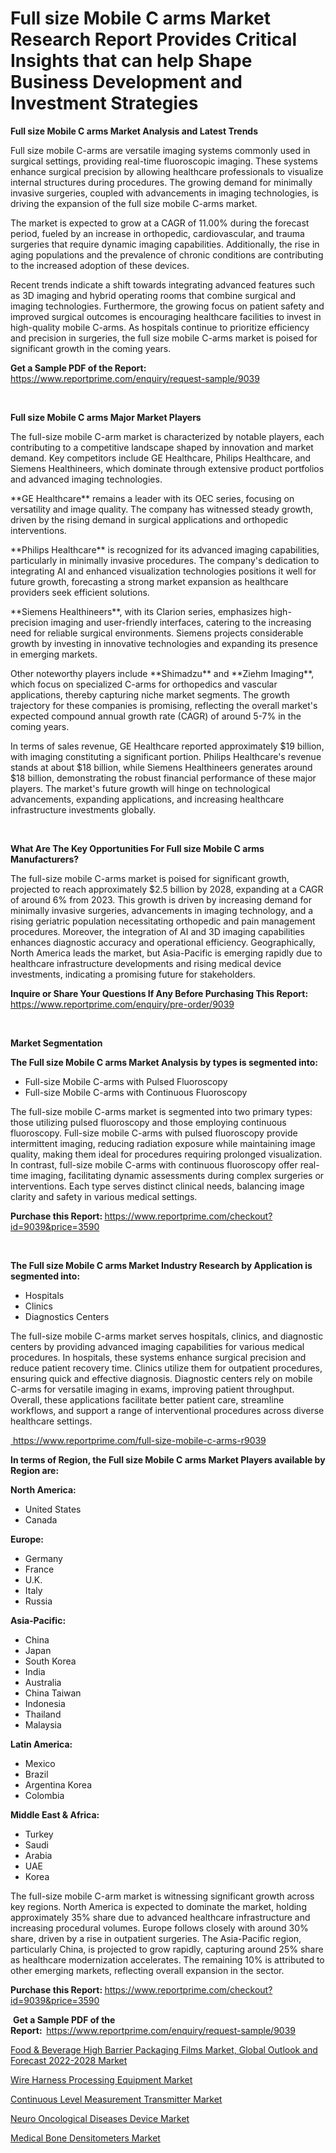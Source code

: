 <p><h1>Full size Mobile C arms Market Research Report Provides Critical Insights that can help Shape Business Development and Investment Strategies</h1></p><p><strong>Full size Mobile C arms Market Analysis and Latest Trends</strong></p>
<p><p>Full size mobile C-arms are versatile imaging systems commonly used in surgical settings, providing real-time fluoroscopic imaging. These systems enhance surgical precision by allowing healthcare professionals to visualize internal structures during procedures. The growing demand for minimally invasive surgeries, coupled with advancements in imaging technologies, is driving the expansion of the full size mobile C-arms market.</p><p>The market is expected to grow at a CAGR of 11.00% during the forecast period, fueled by an increase in orthopedic, cardiovascular, and trauma surgeries that require dynamic imaging capabilities. Additionally, the rise in aging populations and the prevalence of chronic conditions are contributing to the increased adoption of these devices. </p><p>Recent trends indicate a shift towards integrating advanced features such as 3D imaging and hybrid operating rooms that combine surgical and imaging technologies. Furthermore, the growing focus on patient safety and improved surgical outcomes is encouraging healthcare facilities to invest in high-quality mobile C-arms. As hospitals continue to prioritize efficiency and precision in surgeries, the full size mobile C-arms market is poised for significant growth in the coming years.</p></p>
<p><strong>Get a Sample PDF of the Report:&nbsp;</strong> <a href="https://www.reportprime.com/enquiry/request-sample/9039">https://www.reportprime.com/enquiry/request-sample/9039</a></p>
<p>&nbsp;</p>
<p><strong>Full size Mobile C arms Major Market Players</strong></p>
<p><p>The full-size mobile C-arm market is characterized by notable players, each contributing to a competitive landscape shaped by innovation and market demand. Key competitors include GE Healthcare, Philips Healthcare, and Siemens Healthineers, which dominate through extensive product portfolios and advanced imaging technologies. </p><p>**GE Healthcare** remains a leader with its OEC series, focusing on versatility and image quality. The company has witnessed steady growth, driven by the rising demand in surgical applications and orthopedic interventions. </p><p>**Philips Healthcare** is recognized for its advanced imaging capabilities, particularly in minimally invasive procedures. The company's dedication to integrating AI and enhanced visualization technologies positions it well for future growth, forecasting a strong market expansion as healthcare providers seek efficient solutions.</p><p>**Siemens Healthineers**, with its Clarion series, emphasizes high-precision imaging and user-friendly interfaces, catering to the increasing need for reliable surgical environments. Siemens projects considerable growth by investing in innovative technologies and expanding its presence in emerging markets.</p><p>Other noteworthy players include **Shimadzu** and **Ziehm Imaging**, which focus on specialized C-arms for orthopedics and vascular applications, thereby capturing niche market segments. The growth trajectory for these companies is promising, reflecting the overall market's expected compound annual growth rate (CAGR) of around 5-7% in the coming years.</p><p>In terms of sales revenue, GE Healthcare reported approximately $19 billion, with imaging constituting a significant portion. Philips Healthcare's revenue stands at about $18 billion, while Siemens Healthineers generates around $18 billion, demonstrating the robust financial performance of these major players. The market's future growth will hinge on technological advancements, expanding applications, and increasing healthcare infrastructure investments globally.</p></p>
<p>&nbsp;</p>
<p><strong>What Are The Key Opportunities For Full size Mobile C arms Manufacturers?</strong></p>
<p><p>The full-size mobile C-arms market is poised for significant growth, projected to reach approximately $2.5 billion by 2028, expanding at a CAGR of around 6% from 2023. This growth is driven by increasing demand for minimally invasive surgeries, advancements in imaging technology, and a rising geriatric population necessitating orthopedic and pain management procedures. Moreover, the integration of AI and 3D imaging capabilities enhances diagnostic accuracy and operational efficiency. Geographically, North America leads the market, but Asia-Pacific is emerging rapidly due to healthcare infrastructure developments and rising medical device investments, indicating a promising future for stakeholders.</p></p>
<p><strong>Inquire or Share Your Questions If Any Before Purchasing This Report:</strong> <a href="https://www.reportprime.com/enquiry/pre-order/9039">https://www.reportprime.com/enquiry/pre-order/9039</a></p>
<p>&nbsp;</p>
<p><strong>Market Segmentation</strong></p>
<p><strong>The Full size Mobile C arms Market Analysis by types is segmented into:</strong></p>
<p><ul><li>Full-size Mobile C-arms with Pulsed Fluoroscopy</li><li>Full-size Mobile C-arms with Continuous Fluoroscopy</li></ul></p>
<p><p>The full-size mobile C-arms market is segmented into two primary types: those utilizing pulsed fluoroscopy and those employing continuous fluoroscopy. Full-size mobile C-arms with pulsed fluoroscopy provide intermittent imaging, reducing radiation exposure while maintaining image quality, making them ideal for procedures requiring prolonged visualization. In contrast, full-size mobile C-arms with continuous fluoroscopy offer real-time imaging, facilitating dynamic assessments during complex surgeries or interventions. Each type serves distinct clinical needs, balancing image clarity and safety in various medical settings.</p></p>
<p><strong>Purchase this Report:&nbsp;</strong><a href="https://www.reportprime.com/checkout?id=9039&price=3590">https://www.reportprime.com/checkout?id=9039&price=3590</a></p>
<p>&nbsp;</p>
<p><strong>The Full size Mobile C arms Market Industry Research by Application is segmented into:</strong></p>
<p><ul><li>Hospitals</li><li>Clinics</li><li>Diagnostics Centers</li></ul></p>
<p><p>The full-size mobile C-arms market serves hospitals, clinics, and diagnostic centers by providing advanced imaging capabilities for various medical procedures. In hospitals, these systems enhance surgical precision and reduce patient recovery time. Clinics utilize them for outpatient procedures, ensuring quick and effective diagnosis. Diagnostic centers rely on mobile C-arms for versatile imaging in exams, improving patient throughput. Overall, these applications facilitate better patient care, streamline workflows, and support a range of interventional procedures across diverse healthcare settings.</p></p>
<p><a href="https://www.reportprime.com/full-size-mobile-c-arms-r9039">&nbsp;https://www.reportprime.com/full-size-mobile-c-arms-r9039</a></p>
<p><strong>In terms of Region, the Full size Mobile C arms Market Players available by Region are:</strong></p>
<p>
    <p> <strong> North America: </strong>
        <ul>
            <li>United States</li>
            <li>Canada</li>
        </ul>
        </p> 
    <p> <strong> Europe: </strong>
        <ul>
            <li>Germany</li>
            <li>France</li>
            <li>U.K.</li>
            <li>Italy</li>
            <li>Russia</li>
        </ul>
        </p> 
    <p> <strong> Asia-Pacific: </strong>
        <ul>
            <li>China</li>
            <li>Japan</li>
            <li>South Korea</li>
            <li>India</li>
            <li>Australia</li>
            <li>China Taiwan</li>
            <li>Indonesia</li>
            <li>Thailand</li>
            <li>Malaysia</li>
        </ul>
        </p> 
    <p> <strong> Latin America: </strong>
        <ul>
            <li>Mexico</li>
            <li>Brazil</li>
            <li>Argentina Korea</li>
            <li>Colombia</li>
        </ul>
        </p> 
    <p> <strong> Middle East & Africa: </strong>
        <ul>
            <li>Turkey</li>
            <li>Saudi</li>
            <li>Arabia</li>
            <li>UAE</li>
            <li>Korea</li>
        </ul>
    </p>
    </p>
<p><p>The full-size mobile C-arm market is witnessing significant growth across key regions. North America is expected to dominate the market, holding approximately 35% share due to advanced healthcare infrastructure and increasing procedural volumes. Europe follows closely with around 30% share, driven by a rise in outpatient surgeries. The Asia-Pacific region, particularly China, is projected to grow rapidly, capturing around 25% share as healthcare modernization accelerates. The remaining 10% is attributed to other emerging markets, reflecting overall expansion in the sector.</p></p>
<p><strong>Purchase this Report: </strong><a href="https://www.reportprime.com/checkout?id=9039&price=3590">https://www.reportprime.com/checkout?id=9039&price=3590</a></p>
<p>&nbsp;<strong>Get a Sample PDF of the Report:&nbsp;&nbsp;</strong><a href="https://www.reportprime.com/enquiry/request-sample/9039">https://www.reportprime.com/enquiry/request-sample/9039</a></p>
<p><strong></strong></p>
<p><p><a href="https://medium.com/@menrave8_9782/mapping-the-food-beverage-high-barrier-packaging-films-market-global-outlook-and-forecast-0e1cbcca55c1">Food & Beverage High Barrier Packaging Films Market, Global Outlook and Forecast 2022-2028 Market</a></p><p><a href="https://issuu.com/reportprime-2/docs/wire-harness-processing-equipment-m_c66bbb7f359fb6">Wire Harness Processing Equipment Market</a></p><p><a href="https://issuu.com/reportprime-2/docs/continuous-level-measurement-transm_ee457e8d9ab200">Continuous Level Measurement Transmitter Market</a></p><p><a href="https://github.com/BellAuer/Market-Research-Report-List-1/blob/main/neuro-oncological-diseases-device-market.md">Neuro Oncological Diseases Device Market</a></p><p><a href="https://www.linkedin.com/pulse/pioneering-growth-analyzing-global-medical-bone-densitometers-yx9pe?trackingId=928Jz66NSBKdVpaBN6VDRg%3D%3D">Medical Bone Densitometers Market</a></p></p>